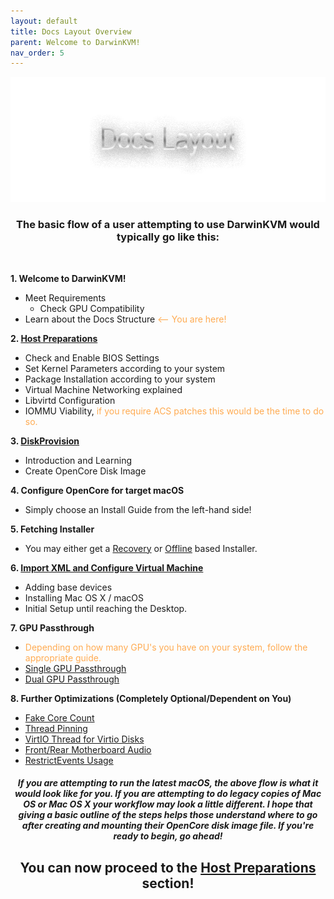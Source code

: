 ```yaml
---
layout: default
title: Docs Layout Overview
parent: Welcome to DarwinKVM!
nav_order: 5
---
```


<p align="center">
  <img width="650" height="200" src="../../assets/HeaderDocsLayout.png">
</p>

<h3 align="center">The basic flow of a user attempting to use DarwinKVM would typically go like this:</h3>

<br>

**1. Welcome to DarwinKVM!**
   - Meet Requirements
     - Check GPU Compatibility
   - Learn about the Docs Structure <span style="color: #ffab52;"><-- You are here!</span>

**2. [Host Preparations](../02-HostPreparations/index)**
   - Check and Enable BIOS Settings
   - Set Kernel Parameters according to your system
   - Package Installation according to your system
   - Virtual Machine Networking explained
   - Libvirtd Configuration
   - IOMMU Viability, <span style="color: #ffab52;">if you require ACS patches this would be the time to do so.</span>

**3. [DiskProvision](../03-DiskProvision/index)**
  - Introduction and Learning
  - Create OpenCore Disk Image

**4. Configure OpenCore for target macOS**
  - Simply choose an Install Guide from the left-hand side!

**5. Fetching Installer**
  - You may either get a [Recovery](../../infocenter/06-FetchingInstaller/01-Recovery/index) or [Offline](../../infocenter/06-FetchingInstaller/02-Offline/index) based Installer.

**6. [Import XML and Configure Virtual Machine](../../infocenter/07-XML/index)**
  - Adding base devices
  - Installing Mac OS X / macOS
  - Initial Setup until reaching the Desktop.

**7. GPU Passthrough**
  - <span style="color: #ffab52;">Depending on how many GPU's you have on your system, follow the appropriate guide.</span>
  - [Single GPU Passthrough](../../infocenter/08-sGPUpt/index)
  - [Dual GPU Passthrough](../../infocenter/09-dGPUpt/index)

**8. Further Optimizations (Completely Optional/Dependent on You)**
  - [Fake Core Count](../../writeups/01-FakeCoreCount/index)
  - [Thread Pinning](../../writeups/02-ThreadPinning/index)
  - [VirtIO Thread for Virtio Disks](../../writeups/03-VirtIOThread/index)
  - [Front/Rear Motherboard Audio](../../writeups/05-MotherboardAudio/index)
  - [RestrictEvents Usage](../../writeups/08-RestrictEvents/index)

<h5 align="center">If you are attempting to run the latest macOS, the above flow is what it would look like for you. If you are attempting to do legacy copies of Mac OS or Mac OS X your workflow may look a little different. I hope that giving a basic outline of the steps helps those understand where to go after creating and mounting their OpenCore disk image file. If you're ready to begin, go ahead!</h5>

<h2 align="center">You can now proceed to the <a href="../02-HostPreparations/">Host Preparations</a> section!</h2>